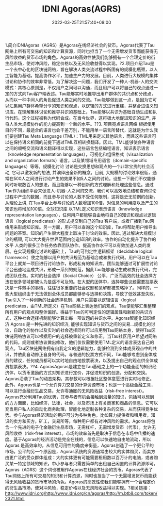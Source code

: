 ﻿---
weight: 
title: "IDNI Agoras(AGRS)"
description: "IDNIAgoras（AGRS）是Agoras在线经济社会的货币"
date: 2022-03-25T21:57:40+08:00
lastmod: 2022-03-25T16:45:40+08:00
draft: false
authors: ["Metabd"]
featuredImage: "idni-agorasagrs.webp"
link: ""
tags: ["数字代币","IDNI Agoras(AGRS)"]
categories: ["navigation"]
navigation: ["数字代币"]
lightgallery: true
toc: true
pinned: false
recommend: false
recommend1: false
---
1.简介IDNIAgoras（AGRS）是Agoras在线经济社会的货币。Agoras代表了Tau网络上所有可交易的知识和计算资源，同时也担当了一个无需增发货币而能获得无风险收益的货币市场的角色。Agoras的高效性使我们能够拥有一个合理定价的衍生品市场，使对冲风险，稳定价格以及无风险收益得以实现。?2.项目介绍Tau是一个去中心化的区块链网络，旨在解决人类交流过程中所固有的规模化瓶颈，以人工智能为基础，提高协作水平，加速生产力的发展。目前，人类进行大规模的集体讨论和协作的效率非常低。为了解决这一问题，我们开发了一种人-机器-人的交流模式：其核心原则是，不仅用户之间可以沟通，而且用户可以将自己的观点通过一定的方式向Tau客户端表述。Tau能够实时地推导出用户群体的共识点和分歧点，从而以一种中间人的角色促进人类之间的交流。Tau能够做到这一点，是因为它可以汇集用户群体希望分享的知识和观点，以逻辑的方式进行重建，并整合进语义知识库。在理解集体讨论和推导共识的基础上，Tau能够以共识为基础自动生成和执行代码，这个过程被称为代码合成。在当今世界，这将极大地促进知识的生产, 并将人类大规模协作的能力提高到一个新的水平。??3. 项目亮点语言网络
根据使用目的不同，最适合的语言也会千差万别，不能用单一语言所替代，这就是为什么我们要创建Tau Meta Language (TML)：TML用来定义其他语言，而且这些语言可以在保持语义相同的前提下通过TML互相转换翻译。因此，TML能够使各种语言之间的顺畅交流和语义翻译得以实现，这些语言包括编程语言，知识表示语言（knowledge representation languages），可视化和组织格式（visualization and organization formats）语言，以及某领域专用语言（domain-specific languages）等等。规模化讨论
讨论是交换思想和观点的一个非常宝贵的社会活动, 它可以激发新的想法, 并演绎出全新的概念。目前, 大规模的讨论效率很低，通常在500人之间进行讨论产生的效果不如5人之间的讨论。设想一下我们不仅能够同时听取数百人的想法，而且能够以一种创新的方式理解和处理这些信息。通过Tau作为组织平台来促进人-机器-人之间的交流，我们可以高效地总结和查询讨论过程中产生的数据，而且参与讨论的人数不受任何限制，这将是史无前例的创新。从理论上讲, 在Tau平台上参与讨论的人数增加100倍，对信息的利用度以及产生的知识也将增加100倍。全球知识库
以TML定义知识表示语言（knowledge representation languages），任何用户都能够自由地将自己的知识和观点以逻辑语言（logical predicates）的形式提交到自己的Tau 客户端，或者广播到Tau网络用来形成知识库。另一方面，用户可以查询这个知识库，Tau将帮助用户推导出问题的答案。知识的产生很大程度上取决于讨论的效率。因此, 通过解决大规模讨论的瓶颈, 可以大大提升世界范围内创造知识的效率。协作的自动化提升了协作的水平
人类的很多工作任务依靠团队协作。提高协作水平可以有效加速人类的发展。在实现规模化讨论的基础上，Tau的可判定性逻辑框架（decidable logical framework）使之能够以用户的共识规范为基础合成和执行代码。用户可以在Tau平台上就某一项目进行讨论协作，形成私有的知识库。团队能够通过可扩展性讨论平台迅速地达成共识，形成一系列的规范，据此Tau能够自动生成和执行代码，完成团队任务。实时的社会选择（Social Choice）
公平，广泛而高效的社会选择方法在很多领域都被认为是遥不可及的。在大型的团体中，选择哪些议题需要投票表决是一件棘手的事情，往往很多重要的社会议题和见解都被忽略掉了。同样的，一些大型组织由于无法做到全体成员都能够参与选择和决策，导致了低效甚至失败。Tau引入了一种创新的社会选择机制，用户只需要以逻辑语言（logical predicates，由TML所定义）在Tau网络上表达他们的观点，Tau便能够汇集整理所有用户的观点和整体偏好。得益于Tau的可判定性的逻辑属性和新颖的共识方式，这种社会选择机制能够计算出每一项议题的共识水平。Agoras智能化知识经济
Agoras 是一种先进的知识经济, 能够实现知识与货币之间的交易...规模化的讨论，自动化的协作以及实时的社会选择同样可以应用到Tau网络本身，使得Tau区块链网络协议可以根据用户的选择被重新定义和修正。当Tau社区用户希望对网络的代码，规则或者协议做出修改，他们仅仅需要使用TML定义的语言表达自己的观点。Tau区块链网络拥有自我定义的逻辑能力，能够检测到全体成员观点中的共识，并依此自动修正自身的代码。与普通的投票方式不同，Tau能够考虑到全体成员的建议，任何成员都可以实时地自由地投票表决，以及提出自己的观点供全体成员投票表决。??4. AgorasAgoras是建立在Tau基础之上的一个功能全面的知识经济体，以货币激励的方式对知识进行定价，并促进知识的创造，分配和交换。Agoras沿袭了Tau的动态架构，其参数可以根据社区整体意愿进行实时地修正。此外，Agoras也是一个允许算力交易的计算资源市场；也是一个高级金融工具，可以进行金融衍生品交易，允许零通胀的无风险收益（risk-free interest）。Agoras充分利用Tau的优势，其参与者有机会接触到海量的知识，包括可以想到的方方面面，比如经济，法律，社会，以及市场上有关商家和商品的信息。它可以充当用户私人的自动化商务助理，智能化地定制各种复杂的交易，从而获得竞争优势。参与Agoras经济活动的用户可分为多种角色，比如算力提供者和租用者，知识的卖方和买方，矿工，交易所等，每种用户都有对冲风险的需求。Agoras将包含一个先进的电子化金融衍生品市场，无需杠杆，无需增发货币（代币），允许无风险收益（risk-free interest）。市场的效率首先是取决于信息在市场中传播的速度。基于Agoras的经济活动是完全在线的，信息可以快速地自由地流动，所以Agoras 是高效率的。从信息可用性的角度来衡量，Agoras创造了一个更公平的市场。公平的另一个原因是，Agoras系统的资源通常由较大的实体购买，而卖方由更广泛的受众群体组成：大的实体更有可能需要租用数以百万计的电脑，或者购买某一特定领域的知识，中小参与者只需要简单的出租自己闲置的计算资源即可。Agoras（AGRS）这个词也被用作Agoras在线经济社会的货币。Agoras代表了Tau网络上所有可交易的知识和计算资源，同时也担当了一个无需增发货币而能获得无风险收益的货币市场的角色。Agoras的高效性使我们能够拥有一个合理定价的衍生品市场，使对冲风险，稳定价格以及无风险收益得以实现。?相关链接：http://www.idni.org/http://www.idni.org/cn/agoras/http://m.btb8.com/token/2321.html
